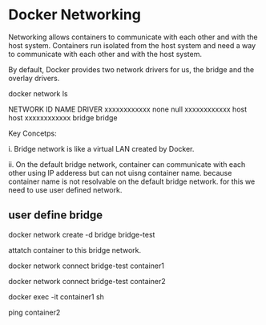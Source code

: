 # Docker Networking

Networking allows containers to communicate with each other and with the host system. Containers run isolated from the host system and need a way to communicate with each other and with the host system.

By default, Docker provides two network drivers for us, the bridge and the overlay drivers.

docker network ls

NETWORK ID          NAME                DRIVER
xxxxxxxxxxxx        none                null
xxxxxxxxxxxx        host                host
xxxxxxxxxxxx        bridge              bridge

Key Concetps:

i. Bridge network is like a virtual LAN created by Docker.

ii. On the default bridge network, container can communicate with each other using IP adderess but can not uisng container name. 
   because container name is not resolvable on the default bridge network. for this we need to use user defined network.


## user define bridge

docker network create -d bridge bridge-test

attatch container to this bridge network.

docker network connect bridge-test container1

docker network connect bridge-test container2

docker exec -it container1 sh

ping container2







